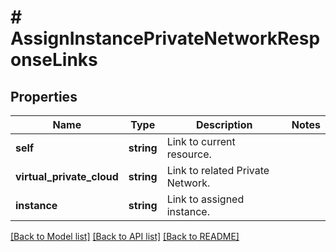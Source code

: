 # # AssignInstancePrivateNetworkResponseLinks

## Properties

Name | Type | Description | Notes
------------ | ------------- | ------------- | -------------
**self** | **string** | Link to current resource. |
**virtual_private_cloud** | **string** | Link to related Private Network. |
**instance** | **string** | Link to assigned instance. |

[[Back to Model list]](../../README.md#models) [[Back to API list]](../../README.md#endpoints) [[Back to README]](../../README.md)
